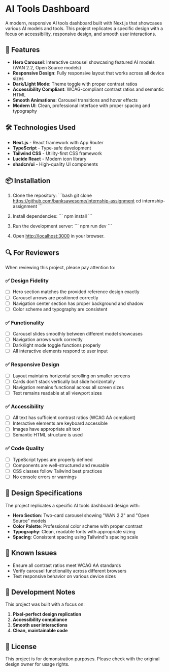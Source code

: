# AI Tools Dashboard

A modern, responsive AI tools dashboard built with Next.js that showcases various AI models and tools. This project replicates a specific design with a focus on accessibility, responsive design, and smooth user interactions.

## 🚀 Features

- **Hero Carousel**: Interactive carousel showcasing featured AI models (WAN 2.2, Open Source models)
- **Responsive Design**: Fully responsive layout that works across all device sizes
- **Dark/Light Mode**: Theme toggle with proper contrast ratios
- **Accessibility Compliant**: WCAG-compliant contrast ratios and semantic HTML
- **Smooth Animations**: Carousel transitions and hover effects
- **Modern UI**: Clean, professional interface with proper spacing and typography

## 🛠️ Technologies Used

- **Next.js** - React framework with App Router
- **TypeScript** - Type-safe development
- **Tailwind CSS** - Utility-first CSS framework
- **Lucide React** - Modern icon library
- **shadcn/ui** - High-quality UI components

## 📦 Installation

1. Clone the repository:
\`\`\`bash
git clone https://github.com/banksawesome/internship-assignment
cd internship-assignment
\`\`\`

2. Install dependencies:
\`\`\`
npm install
\`\`\`

3. Run the development server:
\`\`\`
npm run dev
\`\`\`

4. Open [http://localhost:3000](http://localhost:3000) in your browser.

## 🔍 For Reviewers

When reviewing this project, please pay attention to:

### ✅ Design Fidelity
- [ ] Hero section matches the provided reference design exactly
- [ ] Carousel arrows are positioned correctly
- [ ] Navigation center section has proper background and shadow
- [ ] Color scheme and typography are consistent

### ✅ Functionality
- [ ] Carousel slides smoothly between different model showcases
- [ ] Navigation arrows work correctly
- [ ] Dark/light mode toggle functions properly
- [ ] All interactive elements respond to user input

### ✅ Responsive Design
- [ ] Layout maintains horizontal scrolling on smaller screens
- [ ] Cards don't stack vertically but slide horizontally
- [ ] Navigation remains functional across all screen sizes
- [ ] Text remains readable at all viewport sizes

### ✅ Accessibility
- [ ] All text has sufficient contrast ratios (WCAG AA compliant)
- [ ] Interactive elements are keyboard accessible
- [ ] Images have appropriate alt text
- [ ] Semantic HTML structure is used

### ✅ Code Quality
- [ ] TypeScript types are properly defined
- [ ] Components are well-structured and reusable
- [ ] CSS classes follow Tailwind best practices
- [ ] No console errors or warnings

## 🎨 Design Specifications

The project replicates a specific AI tools dashboard design with:
- **Hero Section**: Two-card carousel showing "WAN 2.2" and "Open Source" models
- **Color Palette**: Professional color scheme with proper contrast
- **Typography**: Clean, readable fonts with appropriate sizing
- **Spacing**: Consistent spacing using Tailwind's spacing scale

## 🚨 Known Issues

- Ensure all contrast ratios meet WCAG AA standards
- Verify carousel functionality across different browsers
- Test responsive behavior on various device sizes

## 📝 Development Notes

This project was built with a focus on:
1. **Pixel-perfect design replication**
2. **Accessibility compliance**
3. **Smooth user interactions**
4. **Clean, maintainable code**


## 📄 License

This project is for demonstration purposes. Please check with the original design owner for usage rights.
